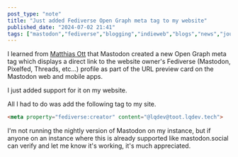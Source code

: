 ```yaml
---
post_type: "note" 
title: "Just added Fediverse Open Graph meta tag to my website"
published_date: "2024-07-02 21:41"
tags: ["mastodon","fediverse","blogging","indieweb","blogs","news","journalism","openweb","distributedweb","smallweb","personalweb","opengraph","html"]
---
```


I learned from [Matthias Ott](https://matthiasott.com/notes/highlighting-blogging-on-mastodon) that Mastodon created a new Open Graph meta tag which displays a direct link to the website owner's Fediverse (Mastodon, Pixelfed, Threads, etc...) profile as part of the URL preview card on the Mastodon web and mobile apps. 

I just added support for it on my website. 

All I had to do was add the following tag to my site.

```html
<meta property="fediverse:creator" content="@lqdev@toot.lqdev.tech">
```

I'm not running the nightly version of Mastodon on my instance, but if anyone on an instance where this is already supported like mastodon.social can verify and let me know it's working, it's much appreciated.

